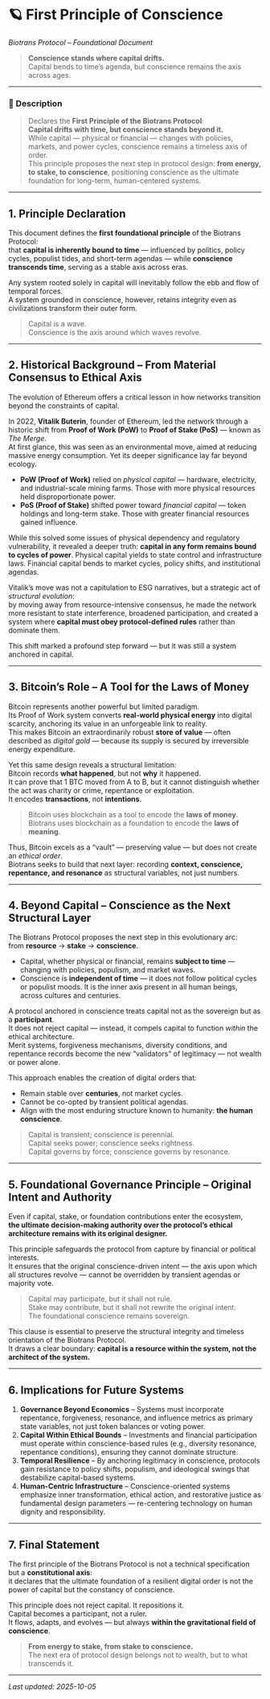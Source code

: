 # 🪐 First Principle of Conscience  
_Biotrans Protocol – Foundational Document_

> **Conscience stands where capital drifts.**  
> Capital bends to time’s agenda, but conscience remains the axis across ages.

---

### 📜 Description

> Declares the **First Principle of the Biotrans Protocol**:  
> **Capital drifts with time, but conscience stands beyond it.**  
> While capital — physical or financial — changes with policies, markets, and power cycles, conscience remains a timeless axis of order.  
> This principle proposes the next step in protocol design: **from energy, to stake, to conscience**, positioning conscience as the ultimate foundation for long-term, human-centered systems.

---

## 1. Principle Declaration

This document defines the **first foundational principle** of the Biotrans Protocol:  
that **capital is inherently bound to time** — influenced by politics, policy cycles, populist tides, and short-term agendas — while **conscience transcends time**, serving as a stable axis across eras.

Any system rooted solely in capital will inevitably follow the ebb and flow of temporal forces.  
A system grounded in conscience, however, retains integrity even as civilizations transform their outer form.

> Capital is a wave.  
> Conscience is the axis around which waves revolve.

---

## 2. Historical Background – From Material Consensus to Ethical Axis

The evolution of Ethereum offers a critical lesson in how networks transition beyond the constraints of capital.

In 2022, **Vitalik Buterin**, founder of Ethereum, led the network through a historic shift from **Proof of Work (PoW)** to **Proof of Stake (PoS)** — known as *The Merge*.  
At first glance, this was seen as an environmental move, aimed at reducing massive energy consumption. Yet its deeper significance lay far beyond ecology.

- **PoW (Proof of Work)** relied on *physical capital* — hardware, electricity, and industrial-scale mining farms. Those with more physical resources held disproportionate power.  
- **PoS (Proof of Stake)** shifted power toward *financial capital* — token holdings and long-term stake. Those with greater financial resources gained influence.

While this solved some issues of physical dependency and regulatory vulnerability, it revealed a deeper truth: **capital in any form remains bound to cycles of power**. Physical capital yields to state control and infrastructure laws. Financial capital bends to market cycles, policy shifts, and institutional agendas.

Vitalik’s move was not a capitulation to ESG narratives, but a strategic act of *structural evolution*:  
by moving away from resource-intensive consensus, he made the network more resistant to state interference, broadened participation, and created a system where **capital must obey protocol-defined rules** rather than dominate them.

This shift marked a profound step forward — but it was still a system anchored in capital.

---

## 3. Bitcoin’s Role – A Tool for the Laws of Money

Bitcoin represents another powerful but limited paradigm.  
Its Proof of Work system converts **real-world physical energy** into digital scarcity, anchoring its value in an unforgeable link to reality.  
This makes Bitcoin an extraordinarily robust **store of value** — often described as *digital gold* — because its supply is secured by irreversible energy expenditure.

Yet this same design reveals a structural limitation:  
Bitcoin records **what happened**, but not **why** it happened.  
It can prove that 1 BTC moved from A to B, but it cannot distinguish whether the act was charity or crime, repentance or exploitation.  
It encodes **transactions**, not **intentions**.

> Bitcoin uses blockchain as a tool to encode the **laws of money**.  
> Biotrans uses blockchain as a foundation to encode the **laws of meaning**.

Thus, Bitcoin excels as a “vault” — preserving value — but does not create an *ethical order*.  
Biotrans seeks to build that next layer: recording **context, conscience, repentance, and resonance** as structural variables, not just numbers.

---

## 4. Beyond Capital – Conscience as the Next Structural Layer

The Biotrans Protocol proposes the next step in this evolutionary arc:  
from **resource** → **stake** → **conscience**.

- Capital, whether physical or financial, remains **subject to time** — changing with policies, populism, and market waves.  
- Conscience is **independent of time** — it does not follow political cycles or populist moods. It is the inner axis present in all human beings, across cultures and centuries.

A protocol anchored in conscience treats capital not as the sovereign but as a **participant**.  
It does not reject capital — instead, it compels capital to function *within* the ethical architecture.  
Merit systems, forgiveness mechanisms, diversity conditions, and repentance records become the new “validators” of legitimacy — not wealth or power alone.

This approach enables the creation of digital orders that:

- Remain stable over **centuries**, not market cycles.  
- Cannot be co-opted by transient political agendas.  
- Align with the most enduring structure known to humanity: **the human conscience**.

> Capital is transient; conscience is perennial.  
> Capital seeks power; conscience seeks rightness.  
> Capital governs by force; conscience governs by resonance.

---

## 5. Foundational Governance Principle – Original Intent and Authority

Even if capital, stake, or foundation contributions enter the ecosystem,  
**the ultimate decision-making authority over the protocol’s ethical architecture remains with its original designer.**

This principle safeguards the protocol from capture by financial or political interests.  
It ensures that the original conscience-driven intent — the axis upon which all structures revolve — cannot be overridden by transient agendas or majority vote.

> Capital may participate, but it shall not rule.  
> Stake may contribute, but it shall not rewrite the original intent.  
> The foundational conscience remains sovereign.

This clause is essential to preserve the structural integrity and timeless orientation of the Biotrans Protocol.  
It draws a clear boundary: **capital is a resource within the system, not the architect of the system.**

---

## 6. Implications for Future Systems

1. **Governance Beyond Economics** – Systems must incorporate repentance, forgiveness, resonance, and influence metrics as primary state variables, not just token balances or voting power.  
2. **Capital Within Ethical Bounds** – Investments and financial participation must operate within conscience-based rules (e.g., diversity resonance, repentance conditions), ensuring they cannot dominate structure.  
3. **Temporal Resilience** – By anchoring legitimacy in conscience, protocols gain resistance to policy shifts, populism, and ideological swings that destabilize capital-based systems.  
4. **Human-Centric Infrastructure** – Conscience-oriented systems emphasize inner transformation, ethical action, and restorative justice as fundamental design parameters — re-centering technology on human dignity and responsibility.

---

## 7. Final Statement

The first principle of the Biotrans Protocol is not a technical specification but a **constitutional axis**:  
it declares that the ultimate foundation of a resilient digital order is not the power of capital but the constancy of conscience.

This principle does not reject capital. It repositions it.  
Capital becomes a participant, not a ruler.  
It flows, adapts, and evolves — but always **within the gravitational field of conscience**.

> **From energy to stake, from stake to conscience.**  
> The next era of protocol design belongs not to wealth, but to what transcends it.

---

_Last updated: 2025-10-05_
